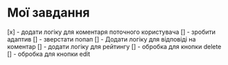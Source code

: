 # Мої завдання

[x] - додати логіку для коментаря поточного користувача
[] - зробити адаптив
[] - зверстати попап
[] - Додати логіку для відповіді на коментар
[] - додати логіку для рейтингу
[] - обробка для кнопки delete
[] - обробка для кнопки edit
